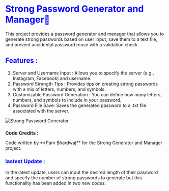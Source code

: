 <h1 style="front-size: 20px; color: blue;">         Strong Password Generator and Manager🔑</h1>

This project provides a password generator and manager that allows you to generate strong passwords based on user input, save them to a text file, and prevent accidental password reuse with a validation check.

<h2 style="front-size: 15px; color: blue;">Features :</h2>

1.   Server and Username Input : Allows you to specify the server (e.g., Instagram, Facebook) and username.
2.   Password Strength Tips  : Provides tips on creating strong passwords with a mix of letters, numbers, and symbols.
3.   Customizable Password Generation : You can define how many letters, numbers, and symbols to include in your password.
4.   Password File Save: Saves the generated password to a .txt file associated with the server.

   ![Strong Password Generator](https://www.eventscount.com/upload/07-2022/article/Strong%20Password%20Generator.jpg)


  <h2 style="font-size: 15px;"> Code Credits :</h2>
 Code written by **Parv Bhardwaj** for the Strong  Generator and Manager project.  



<h3 style="front-size: 15px; color: blue;">lastest Update :</h3>

<p>In the latest update, users can input the desired length of their password and specify the number of strong passwords to generate but this functionality has been added in two new codes.</p>